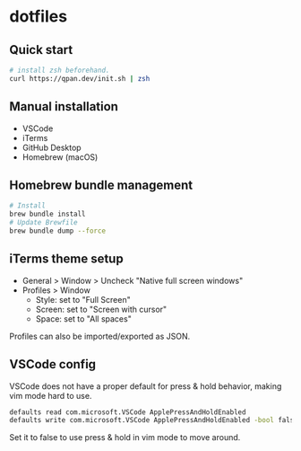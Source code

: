 # dotfiles

## Quick start

```sh
# install zsh beforehand.
curl https://qpan.dev/init.sh | zsh
```

## Manual installation

- VSCode
- iTerms
- GitHub Desktop
- Homebrew (macOS)

## Homebrew bundle management

```sh
# Install
brew bundle install
# Update Brewfile
brew bundle dump --force
```

## iTerms theme setup

- General > Window > Uncheck "Native full screen windows"
- Profiles > Window
  - Style: set to "Full Screen"
  - Screen: set to "Screen with cursor"
  - Space: set to "All spaces"

Profiles can also be imported/exported as JSON.

## VSCode config

VSCode does not have a proper default for press & hold behavior, making vim mode hard to use.

```sh
defaults read com.microsoft.VSCode ApplePressAndHoldEnabled
defaults write com.microsoft.VSCode ApplePressAndHoldEnabled -bool false
```

Set it to false to use press & hold in vim mode to move around.
